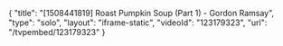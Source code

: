 {
    "title": "[1508441819] Roast Pumpkin Soup (Part 1) - Gordon Ramsay",
    "type": "solo",
    "layout": "iframe-static",
    "videoId": "123179323",
    "url": "\/tvpembed\/123179323"
}